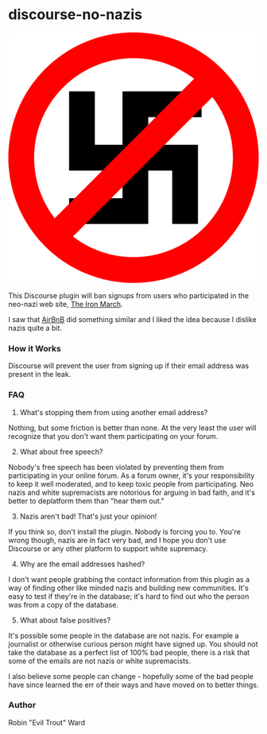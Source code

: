 # discourse-no-nazis

<img src="https://github.com/eviltrout/discourse-no-nazis/blob/master/images/no-nazis.png?raw=true">

This Discourse plugin will ban signups from users who participated in the neo-nazi web site,
[The Iron March](https://www.theguardian.com/us-news/2019/nov/07/neo-nazi-site-iron-march-materials-leak).

I saw that [AirBnB](https://gizmodo.com/airbnb-bans-over-60-white-supremacists-after-iron-march-1840420392)
did something similar and I liked the idea because I dislike nazis quite a bit.

### How it Works

Discourse will prevent the user from signing up if their email address was present in the leak.

### FAQ

1. What's stopping them from using another email address?

Nothing, but some friction is better than none. At the very least the user will recognize that you don't
want them participating on your forum.

2. What about free speech?

Nobody's free speech has been violated by preventing them from participating in your online forum.
As a forum owner, it's your responsibility to keep it well moderated, and to keep toxic people from
participating. Neo nazis and white supremacists are notorious for arguing in bad faith, and it's better to
deplatform them than "hear them out."

3. Nazis aren't bad! That's just your opinion!

If you think so, don't install the plugin. Nobody is forcing you to. You're wrong though, nazis are in fact
very bad, and I hope you don't use Discourse or any other platform to support white supremacy.

4. Why are the email addresses hashed?

I don't want people grabbing the contact information from this plugin as a way of finding other like minded
nazis and building new communities. It's easy to test if they're in the database; it's hard to find out who the
person was from a copy of the database.

5. What about false positives?

It's possible some people in the database are not nazis. For example a journalist or otherwise curious person
might have signed up. You should not take the database as a perfect list of 100% bad people, there is a
risk that some of the emails are not nazis or white supremacists.

I also believe some people can change - hopefully some of the bad people have since learned the err of their
ways and have moved on to better things.

### Author

Robin "Evil Trout" Ward

